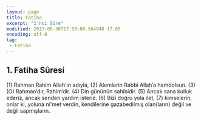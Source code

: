 ```yaml
---
layout: page
title: Fatiha
excerpt: "1'nci Sûre"
modified: 2017-08-30T17:50:00.564948 17:00
encoding: utf-8
tag: 
 - Fatiha
---
```


## 1. Fatiha Sûresi

(1) Rahman Rahim Allah'ın adıyla,
(2) Alemlerin Rabbi Allah’a hamdolsun.
(3) (O) Rahman’dır, Rahim’dir.
(4) Din gününün sahibidir.
(5) Ancak sana kulluk ederiz, ancak senden yardım isteriz.
(6) Bizi doğru yola ilet,
(7) kimselerin, onlar ki, yoluna ni'met verdin, kendilerine gazabedilmiş olan(ların) değil ve değil sapmışların.
